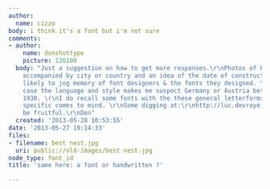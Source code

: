 ```yaml
---
author:
  name: cizzo
body: i think it's a font but i'm not sure
comments:
- author:
    name: donshottype
    picture: 126100
  body: "Just a suggestion on how to get more responses.\r\nPhotos of building inscriptions
    accompanied by city or country and an idea of the date of construction are more
    likely to jog memory of font designers & the fonts they designed. \r\nIn this
    case the language and style makes me suspect Germany or Austria between 1900 &
    1930. \r\nI do recall some fonts with the these general letterforms. But nothing
    specific comes to mind. \r\nSome digging at:\r\nhttp://luc.devroye.org/austria-index.html\r\nhttp://luc.devroye.org/germany-index.html\r\nmight
    be fruitful.\r\nDon"
  created: '2013-05-28 10:53:55'
date: '2013-05-27 19:14:33'
files:
- filename: best nest.jpg
  uri: public://old-images/best nest.jpg
node_type: font_id
title: 'same here: a font or handwritten ?'

---
```

